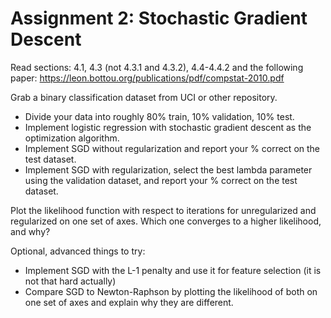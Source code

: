 # Assignment 2:  Stochastic Gradient Descent

Read sections: 4.1, 4.3 (not 4.3.1 and 4.3.2), 4.4-4.4.2  and the following paper:
https://leon.bottou.org/publications/pdf/compstat-2010.pdf

Grab a binary classification dataset from UCI or other repository. 
- Divide your data into roughly 80% train, 10% validation, 10% test.
- Implement logistic regression with stochastic gradient descent as the optimization algorithm.
- Implement SGD without regularization and report your % correct on the test dataset.
- Implement SGD with regularization, select the best lambda parameter using the validation dataset, and report your % correct on the test dataset.

Plot the likelihood function with respect to iterations for unregularized and regularized on one set of axes. Which one converges to a higher likelihood, and why?

Optional, advanced things to try:
- Implement SGD with the L-1 penalty and use it for feature selection (it is not that hard actually)
- Compare SGD to Newton-Raphson by plotting the likelihood of both on one set of axes and explain why they are different.
